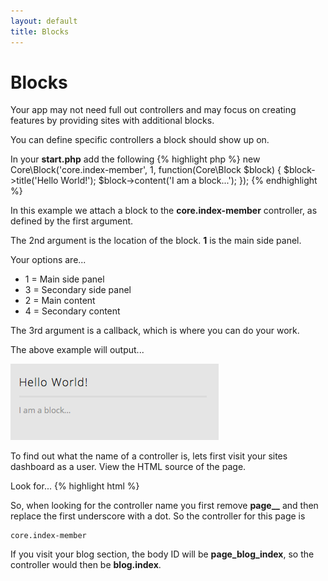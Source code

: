 ```yaml
---
layout: default
title: Blocks
---
```


# Blocks

Your app may not need full out controllers and may focus on creating features by providing sites with additional blocks.

You can define specific controllers a block should show up on.

In your **start.php** add the following
{% highlight php %}
new Core\Block('core.index-member', 1, function(Core\Block $block) {
	$block->title('Hello World!');
	$block->content('I am a block...');
});
{% endhighlight %}

In this example we attach a block to the **core.index-member** controller, as defined by the first argument.
 
The 2nd argument is the location of the block. **1** is the main side panel. 

Your options are...

* 1 = Main side panel
* 3 = Secondary side panel
* 2 = Main content
* 4 = Secondary content

The 3rd argument is a callback, which is where you can do your work.

The above example will output...

![](/assets/img/block.png)

To find out what the name of a controller is, lets first visit your sites dashboard as a user. View the HTML source of the page.

Look for...
{% highlight html %}
<body id="page_core_index-member"
{% endhighlight %}

So, when looking for the controller name you first remove **page__** and then replace the first underscore with a dot. So the controller for this page is

    core.index-member
    
If you visit your blog section, the body ID will be **page_blog_index**, so the controller would then be **blog.index**.